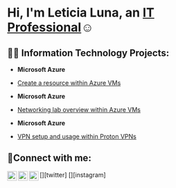 <h1>Hi, I'm Leticia Luna, an <a href="https://linkedin.com/in/leticia-luna-alvarado">IT Professional</a>☺</h1>

<h2>👨‍💻 Information Technology Projects:</h2>

- <b>Microsoft Azure</b>
 - [Create a resource within Azure VMs](https://github.com//create-resource)

- <b>Microsoft Azure</b>
 - [Networking lab overview within Azure VMs](https://github.com/joshmadakorcc/networking-lab)

- <b>Microsoft Azure</b>
 - [VPN setup and usage within Proton VPNs](https://github.com/joshmadakorcc/vpn-setup)


<h2>🤳Connect with me:</h2>

[<img align="left" alt="Josh | Twitter" width="22px" src="https://cdn.jsdelivr.net/npm/simple-icons@v3/icons/twitter.svg" />][twitter]
[<img align="left" alt="Josh | LinkedIn" width="22px" src="https://cdn.jsdelivr.net/npm/simple-icons@v3/icons/linkedin.svg" />][linkedin]
[<img align="left" alt="Josh | Instagram" width="22px" src="https://cdn.jsdelivr.net/npm/simple-icons@v3/icons/instagram.svg" />][instagram]

[linkedin]: https://linkedin.com/in/LeticiaAlvarado

